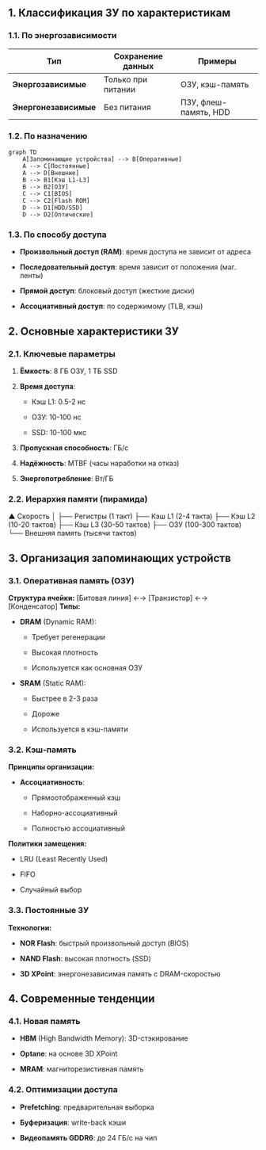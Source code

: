 ## 1. Классификация ЗУ по характеристикам

### 1.1. По энергозависимости
| Тип              | Сохранение данных | Примеры               |
|------------------|-------------------|-----------------------|
| **Энергозависимые** | Только при питании | ОЗУ, кэш-память       |
| **Энергонезависимые** | Без питания     | ПЗУ, флеш-память, HDD |
### 1.2. По назначению
```mermaid
graph TD
    A[Запоминающие устройства] --> B[Оперативные]
    A --> C[Постоянные]
    A --> D[Внешние]
    B --> B1[Кэш L1-L3]
    B --> B2[ОЗУ]
    C --> C1[BIOS]
    C --> C2[Flash ROM]
    D --> D1[HDD/SSD]
    D --> D2[Оптические]
```
### 1.3. По способу доступа

- **Произвольный доступ (RAM)**: время доступа не зависит от адреса
    
- **Последовательный доступ**: время зависит от положения (маг. ленты)
    
- **Прямой доступ**: блоковый доступ (жесткие диски)
    
- **Ассоциативный доступ**: по содержимому (TLB, кэш)
    

## 2. Основные характеристики ЗУ

### 2.1. Ключевые параметры

1. **Ёмкость**: 8 ГБ ОЗУ, 1 ТБ SSD
    
2. **Время доступа**:
    
    - Кэш L1: 0.5-2 нс
        
    - ОЗУ: 10-100 нс
        
    - SSD: 10-100 мкс
        
3. **Пропускная способность**: ГБ/с
    
4. **Надёжность**: MTBF (часы наработки на отказ)
    
5. **Энергопотребление**: Вт/ГБ
    

### 2.2. Иерархия памяти (пирамида)
▲ Скорость
│
├── Регистры (1 такт)
├── Кэш L1 (2-4 такта)
├── Кэш L2 (10-20 тактов)
├── Кэш L3 (30-50 тактов)
├── ОЗУ (100-300 тактов)
└── Внешняя память (тысячи тактов)
## 3. Организация запоминающих устройств

### 3.1. Оперативная память (ОЗУ)

**Структура ячейки:**
[Битовая линия] ←→ [Транзистор] ←→ [Конденсатор]
**Типы:**

- **DRAM** (Dynamic RAM):
    
    - Требует регенерации
        
    - Высокая плотность
        
    - Используется как основная ОЗУ
        
- **SRAM** (Static RAM):
    
    - Быстрее в 2-3 раза
        
    - Дороже
        
    - Используется в кэш-памяти
        

### 3.2. Кэш-память

**Принципы организации:**

- **Ассоциативность**:
    
    - Прямоотображенный кэш
        
    - Наборно-ассоциативный
        
    - Полностью ассоциативный
        

**Политики замещения:**

- LRU (Least Recently Used)
    
- FIFO
    
- Случайный выбор
    

### 3.3. Постоянные ЗУ

**Технологии:**

- **NOR Flash**: быстрый произвольный доступ (BIOS)
    
- **NAND Flash**: высокая плотность (SSD)
    
- **3D XPoint**: энергонезависимая память с DRAM-скоростью
    

## 4. Современные тенденции

### 4.1. Новая память

- **HBM** (High Bandwidth Memory): 3D-стэкирование
    
- **Optane**: на основе 3D XPoint
    
- **MRAM**: магниторезистивная память
    

### 4.2. Оптимизации доступа

- **Prefetching**: предварительная выборка
    
- **Буферизация**: write-back кэши
    
- **Видеопамять GDDR6**: до 24 ГБ/с на чип
